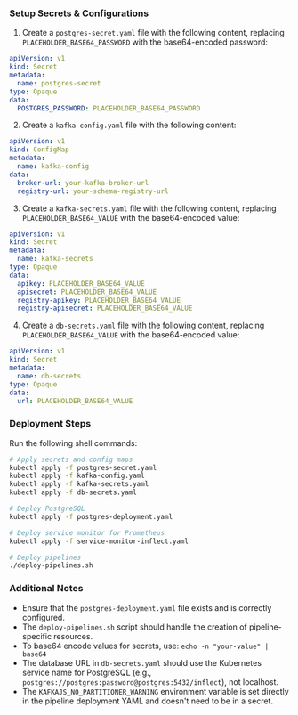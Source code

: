 ### Setup Secrets & Configurations

1. Create a `postgres-secret.yaml` file with the following content, replacing `PLACEHOLDER_BASE64_PASSWORD` with the base64-encoded password:

```yaml
apiVersion: v1
kind: Secret
metadata:
  name: postgres-secret
type: Opaque
data:
  POSTGRES_PASSWORD: PLACEHOLDER_BASE64_PASSWORD
```

2. Create a `kafka-config.yaml` file with the following content:

```yaml
apiVersion: v1
kind: ConfigMap
metadata:
  name: kafka-config
data:
  broker-url: your-kafka-broker-url
  registry-url: your-schema-registry-url
```

3. Create a `kafka-secrets.yaml` file with the following content, replacing `PLACEHOLDER_BASE64_VALUE` with the base64-encoded value:

```yaml
apiVersion: v1
kind: Secret
metadata:
  name: kafka-secrets
type: Opaque
data:
  apikey: PLACEHOLDER_BASE64_VALUE
  apisecret: PLACEHOLDER_BASE64_VALUE
  registry-apikey: PLACEHOLDER_BASE64_VALUE
  registry-apisecret: PLACEHOLDER_BASE64_VALUE
```

4. Create a `db-secrets.yaml` file with the following content, replacing `PLACEHOLDER_BASE64_VALUE` with the base64-encoded value:

```yaml
apiVersion: v1
kind: Secret
metadata:
  name: db-secrets
type: Opaque
data:
  url: PLACEHOLDER_BASE64_VALUE
```

### Deployment Steps

Run the following shell commands:

```bash
# Apply secrets and config maps
kubectl apply -f postgres-secret.yaml
kubectl apply -f kafka-config.yaml
kubectl apply -f kafka-secrets.yaml
kubectl apply -f db-secrets.yaml

# Deploy PostgreSQL
kubectl apply -f postgres-deployment.yaml

# Deploy service monitor for Prometheus
kubectl apply -f service-monitor-inflect.yaml

# Deploy pipelines
./deploy-pipelines.sh
```

### Additional Notes

- Ensure that the `postgres-deployment.yaml` file exists and is correctly configured.
- The `deploy-pipelines.sh` script should handle the creation of pipeline-specific resources.
- To base64 encode values for secrets, use: `echo -n "your-value" | base64`
- The database URL in `db-secrets.yaml` should use the Kubernetes service name for PostgreSQL (e.g., `postgres://postgres:password@postgres:5432/inflect`), not localhost.
- The `KAFKAJS_NO_PARTITIONER_WARNING` environment variable is set directly in the pipeline deployment YAML and doesn't need to be in a secret.
